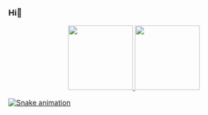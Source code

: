 ### Hi🦋
<div align="center">
  <a href="https://github.com/MariaEduCavalcante">
  <img height="130em" src="https://github-readme-stats.vercel.app/api?username=MariaEduCavalcante&hide=stars,prs&show_icons=true&theme=tokyonight&include_all_commits=true&count_private=true"/>
  <img height="130em" src="https://github-readme-stats.vercel.app/api/top-langs/?username=MariaEduCavalcante&layout=compact&langs_count=7&theme=tokyonight"/>
</div>

![Snake animation](https://github.com/MariaEduCavalcante/MariaEduCavalcante/blob/output/github-contribution-grid-snake.svg)
 
